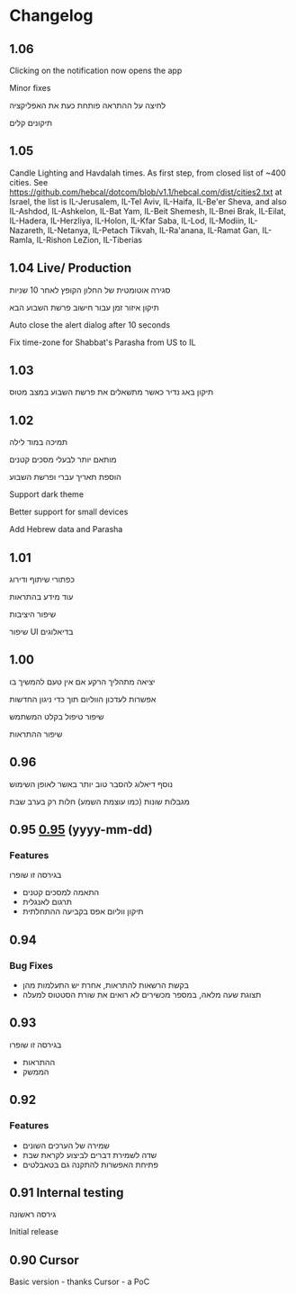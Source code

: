 # Changelog

## 1.06

Clicking on the notification now opens the app

Minor fixes

לחיצה על ההתראה פותחת כעת את האפליקציה

תיקונים קלים

## 1.05

Candle Lighting and Havdalah times. As first step, from closed list of ~400 cities.
See https://github.com/hebcal/dotcom/blob/v1.1/hebcal.com/dist/cities2.txt
at Israel, the list is IL-Jerusalem, IL-Tel Aviv, IL-Haifa, IL-Be'er Sheva, and also
IL-Ashdod, IL-Ashkelon, IL-Bat Yam, IL-Beit Shemesh, IL-Bnei Brak, IL-Eilat, IL-Hadera, IL-Herzliya, IL-Holon, IL-Kfar Saba, IL-Lod, IL-Modiin, IL-Nazareth, IL-Netanya, IL-Petach Tikvah, IL-Ra'anana, IL-Ramat Gan, IL-Ramla, IL-Rishon LeZion, IL-Tiberias

## 1.04 **Live/ Production**

סגירה אוטומטית של החלון הקופץ לאחר 10 שניות

תיקון איזור זמן עבור חישוב פרשת השבוע הבא

Auto close the alert dialog after 10 seconds

Fix time-zone for Shabbat's Parasha from US to IL

## 1.03

תיקון באג נדיר כאשר מתשאלים את פרשת השבוע במצב מטוס

## 1.02

<iw-IL>
תמיכה במוד לילה

מותאם יותר לבעלי מסכים קטנים

הוספת תאריך עברי ופרשת השבוע
</iw-IL>

<en-US>
Support dark theme

Better support for small devices

Add Hebrew data and Parasha
</en-US>

## 1.01

כפתורי שיתוף ודירוג

עוד מידע בהתראות

שיפור היציבות

שיפור UI בדיאלוגים

## 1.00

יציאה מתהליך הרקע אם אין טעם להמשיך בו

אפשרות לעדכון הווליום תוך כדי ניגון החדשות

שיפור טיפול בקלט המשתמש

שיפור ההתראות

## 0.96

נוסף דיאלוג להסבר טוב יותר באשר לאופן השימוש

מגבלות שונות (כמו עוצמת השמע) חלות רק בערב שבת

## 0.95 [0.95](https://github.com/shahart/automations/compare/v0.94...v0.95) (yyyy-mm-dd)

### Features

בגירסה זו שופרו
- התאמה למסכים קטנים
- תרגום לאנגלית
- תיקון ווליום אפס בקביעה ההתחלתית

## 0.94

### Bug Fixes

- בקשת הרשאות להתראות, אחרת יש התעלמות מהן
- תצוגת שעה מלאה, במספר מכשירים לא רואים את שורת הסטטוס למעלה

## 0.93

בגירסה זו שופרו
- ההתראות
- הממשק

## 0.92

### Features

- שמירה של הערכים השונים
- שדה לשמירת דברים לביצוע לקראת שבת
- פתיחת האפשרות להתקנה גם בטאבלטים

## 0.91 **Internal testing**

גירסה ראשונה

Initial release

## 0.90 **Cursor**

Basic version - thanks Cursor - a PoC